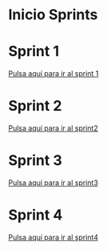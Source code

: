 # Inicio Sprints

# Sprint 1

[Pulsa aquí para ir al sprint 1](sprint1/index.md)

# Sprint 2

[Pulsa aquí para ir al sprint2](sprint2/index.md)

# Sprint 3

[Pulsa aquí para ir al sprint3](sprint3/index.md)

# Sprint 4

[Pulsa aquí para ir al sprint4](sprint4/index.md)